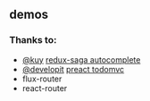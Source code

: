 ## demos


### Thanks to:

+ [@kuy](https://github.com/kuy) [redux-saga autocomplete](https://github.com/kuy/redux-saga-examples/tree/master/autocomplete)
+ [@developit](https://github.com/developit) [preact todomvc](https://github.com/developit/preact-todomvc)
+ flux-router
+ react-router